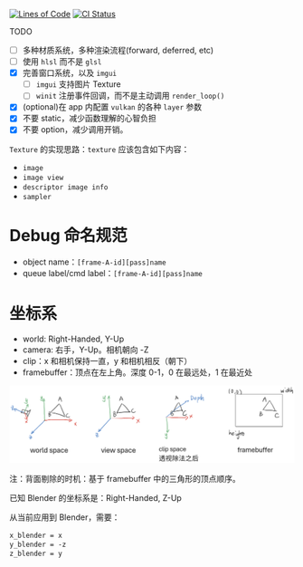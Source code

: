 [![Lines of Code](https://tokei.rs/b1/github/acccoco/Render-Rust-vk-Truvis)](https://github.com/acccoco/Render-Rust-vk-Truvis)
[![CI Status](https://github.com/acccoco/Render-Rust-vk-Truvis/workflows/Rust/badge.svg)](https://github.com/acccoco/Render-Rust-vk-Truvis/actions)

TODO

- [ ] 多种材质系统，多种渲染流程(forward, deferred, etc)
- [ ] 使用 `hlsl` 而不是 `glsl`
- [x] 完善窗口系统，以及 `imgui`
    - [ ] `imgui` 支持图片 Texture
    - [ ] `winit` 注册事件回调，而不是主动调用 `render_loop()`
- [x] (optional)在 app 内配置 `vulkan` 的各种 `layer` 参数
- [x] 不要 static，减少函数理解的心智负担
- [x] 不要 option，减少调用开销。

`Texture` 的实现思路：`texture` 应该包含如下内容：

* `image`
* `image view`
* `descriptor image info`
* `sampler`

# Debug 命名规范

* object name：`[frame-A-id][pass]name`
* queue label/cmd label：`[frame-A-id][pass]name`

# 坐标系

* world: Right-Handed, Y-Up
* camera: 右手，Y-Up。相机朝向 -Z
* clip：x 和相机保持一直，y 和相机相反（朝下）
* framebuffer：顶点在左上角。深度 0-1，0 在最远处，1 在最近处

![坐标系](doc/img/coords.png)

注：背面剔除的时机：基于 framebuffer 中的三角形的顶点顺序。

已知 Blender 的坐标系是：Right-Handed, Z-Up

从当前应用到 Blender，需要：

```shell  
x_blender = x
y_blender = -z
z_blender = y
```